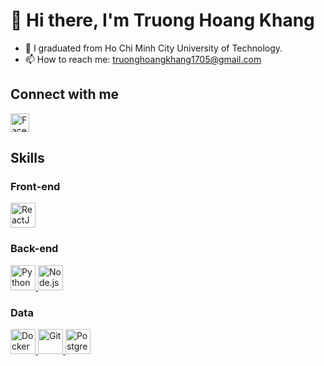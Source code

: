 # 👋 Hi there, I'm Truong Hoang Khang

- 🔭 I graduated from Ho Chi Minh City University of Technology.
- 📫 How to reach me: truonghoangkhang1705@gmail.com

## Connect with me
<a href="https://www.facebook.com/bon.ne.1705">
  <img src="https://cdn-icons-png.flaticon.com/512/145/145802.png" alt="Facebook" width="30"/>
</a>

## Skills

### Front-end
<a href="https://reactjs.org/">
  <img src="https://cdn-icons-png.flaticon.com/512/919/919851.png" alt="ReactJS" width="40"/>
</a>

### Back-end
<a href="https://www.python.org/">
  <img src="https://cdn-icons-png.flaticon.com/512/5968/5968350.png" alt="Python" width="40"/>
</a>
<a href="https://nodejs.org/">
  <img src="https://cdn-icons-png.flaticon.com/512/919/919825.png" alt="Node.js" width="40"/>
</a>

### Data
<a href="https://www.docker.com/">
  <img src="https://cdn-icons-png.flaticon.com/512/919/919853.png" alt="Docker" width="40"/>
</a>
<a href="https://git-scm.com/">
  <img src="https://cdn-icons-png.flaticon.com/512/2111/2111288.png" alt="Git" width="40"/>
</a>
<a href="https://www.postgresql.org/">
  <img src="https://cdn-icons-png.flaticon.com/512/5968/5968342.png" alt="PostgreSQL" width="40"/>
</a>
